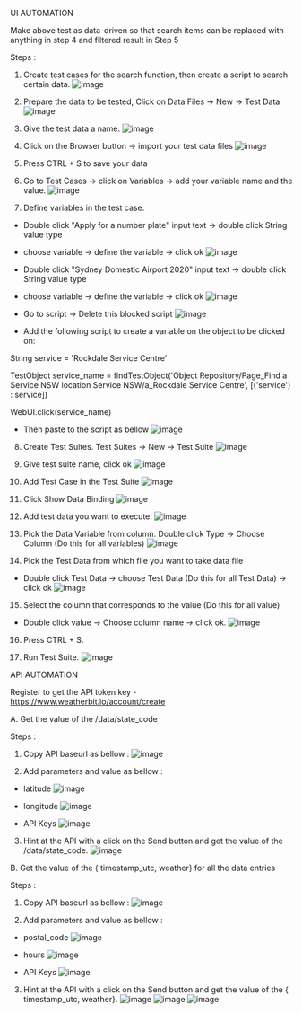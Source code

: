 UI AUTOMATION

Make above test as data-driven so that search items can be replaced with anything in step 4 and filtered result in Step 5 

Steps :
1. Create test cases for the search function, then create a script to search certain data.
![image](https://user-images.githubusercontent.com/107898121/224080985-203bcc2c-b429-445e-a55e-b1334a51e062.png)

2. Prepare the data to be tested, Click on Data Files -> New -> Test Data
![image](https://user-images.githubusercontent.com/107898121/224084104-6b2a61f4-2f2c-47d7-a239-8ed1dcdb9fe8.png)

3. Give the test data a name.
![image](https://user-images.githubusercontent.com/107898121/224084663-edbe8236-ffdf-4d61-8066-a856cb87cb69.png)

4. Click on the Browser button -> import your test data files
![image](https://user-images.githubusercontent.com/107898121/224085313-7f866a01-b99d-4526-ad36-14681742be5a.png)

5. Press CTRL + S to save your data

6. Go to Test Cases -> click on Variables -> add your variable name and the value.
![image](https://user-images.githubusercontent.com/107898121/224085943-252b4dba-89c1-481d-80eb-2c0d47e0b646.png)

7. Define variables in the test case.
* Double click "Apply for a number plate" input text -> double click String value type 
* choose variable -> define the variable -> click ok
![image](https://user-images.githubusercontent.com/107898121/224088413-524d9e81-a8d3-4417-b81f-83795092fa0d.png)

* Double click "Sydney Domestic Airport 2020" input text -> double click String value type
* choose variable -> define the variable -> click ok
![image](https://user-images.githubusercontent.com/107898121/224090268-83c2b71b-05c4-4523-bf11-3b1ef9f1f8f5.png)

* Go to script -> Delete this blocked script
![image](https://user-images.githubusercontent.com/107898121/224091128-3f7b789c-c383-49e4-811b-eb2acd70fc7e.png)

* Add the following script to create a variable on the object to be clicked on:

String service = 'Rockdale Service Centre'

TestObject service_name = findTestObject('Object Repository/Page_Find a Service NSW location  Service NSW/a_Rockdale Service Centre', 
    [('service') : service])

WebUI.click(service_name)

* Then paste to the script as bellow
![image](https://user-images.githubusercontent.com/107898121/224104590-02c87db4-8914-4c6c-aa66-0076352a2bf4.png)

8. Create Test Suites. Test Suites -> New -> Test Suite
![image](https://user-images.githubusercontent.com/107898121/224094036-82e4837e-ecc8-4074-ad3b-90705f0b7aea.png)

9. Give test suite name, click ok
![image](https://user-images.githubusercontent.com/107898121/224094834-4369d236-6c57-4128-8a7e-87c70fd470a9.png)

10. Add Test Case in the Test Suite
![image](https://user-images.githubusercontent.com/107898121/224095966-677fcb6c-2c7a-4bf3-9370-fc33f51da156.png)

11. Click Show Data Binding
![image](https://user-images.githubusercontent.com/107898121/224097270-d858adc0-bdc6-4469-919e-8d0b3a0c0de2.png)

12. Add test data you want to execute.
![image](https://user-images.githubusercontent.com/107898121/224098094-1477ee26-e341-452b-8b4b-f46673959dea.png)

13. Pick the Data Variable from column. Double click Type -> Choose Column (Do this for all variables)
![image](https://user-images.githubusercontent.com/107898121/224099270-85df941b-5694-4fb6-a498-2208f880c128.png)

14. Pick the Test Data from which file you want to take data file
* Double click Test Data -> choose Test Data (Do this for all Test Data) -> click ok
![image](https://user-images.githubusercontent.com/107898121/224101200-87ecf041-3e00-4b74-a321-b6f7120d98b2.png)

15. Select the column that corresponds to the value (Do this for all value)
* Double click value -> Choose column name -> click ok.
![image](https://user-images.githubusercontent.com/107898121/224101780-ca010510-6f89-4087-b2d6-8bc81c2628cf.png)

16. Press CTRL + S.

16. Run Test Suite. 
![image](https://user-images.githubusercontent.com/107898121/224108659-a49a70d7-1eaa-4f35-acf8-e0013836ab8c.png)


API AUTOMATION

Register to get the API token key - https://www.weatherbit.io/account/create 

A. Get the value of the /data/state_code 

Steps :
1. Copy API baseurl as bellow :
![image](https://user-images.githubusercontent.com/107898121/224118835-16ef2135-1674-435a-9fa3-1b33915935ef.png)

2. Add parameters and value as bellow :
* latitude
![image](https://user-images.githubusercontent.com/107898121/224119201-48c5c80a-1f3a-4519-88e1-4c4275f2c66f.png)

* longitude
![image](https://user-images.githubusercontent.com/107898121/224119300-bd235c6e-9a9a-46b8-845e-376b0f9e3800.png)

* API Keys
![image](https://user-images.githubusercontent.com/107898121/224119452-b99226ee-c108-478c-9726-fb618dd34884.png)

3. Hint at the API with a click on the Send button and get the value of the /data/state_code.
![image](https://user-images.githubusercontent.com/107898121/224118419-cc0b3e47-5518-4be2-a6ae-62fb29b2a86c.png)


B. Get the value of the { timestamp_utc, weather} for all the data entries 

Steps :
1. Copy API baseurl as bellow :
![image](https://user-images.githubusercontent.com/107898121/224119626-7e0561d9-347d-4178-8b70-60e31c373023.png)

2. Add parameters and value as bellow :
* postal_code
![image](https://user-images.githubusercontent.com/107898121/224119799-02cec828-cc64-44a4-ab99-aee076fab5fe.png)

* hours
![image](https://user-images.githubusercontent.com/107898121/224119947-b8c1a3e8-adec-492b-9ef8-dffebd70f67d.png)

* API Keys
![image](https://user-images.githubusercontent.com/107898121/224120136-0bc03e4c-c3fb-45af-9a04-71ed88a7b577.png)

3. Hint at the API with a click on the Send button and get the value of the { timestamp_utc, weather}.
![image](https://user-images.githubusercontent.com/107898121/224120242-6edb5ff2-5ceb-4e01-9819-9e6863522e5a.png)
![image](https://user-images.githubusercontent.com/107898121/224120443-c5df4b5f-8561-4021-948f-057675b6426d.png)
![image](https://user-images.githubusercontent.com/107898121/224120576-0682917c-8acd-4650-8185-b388211e3f8e.png)














